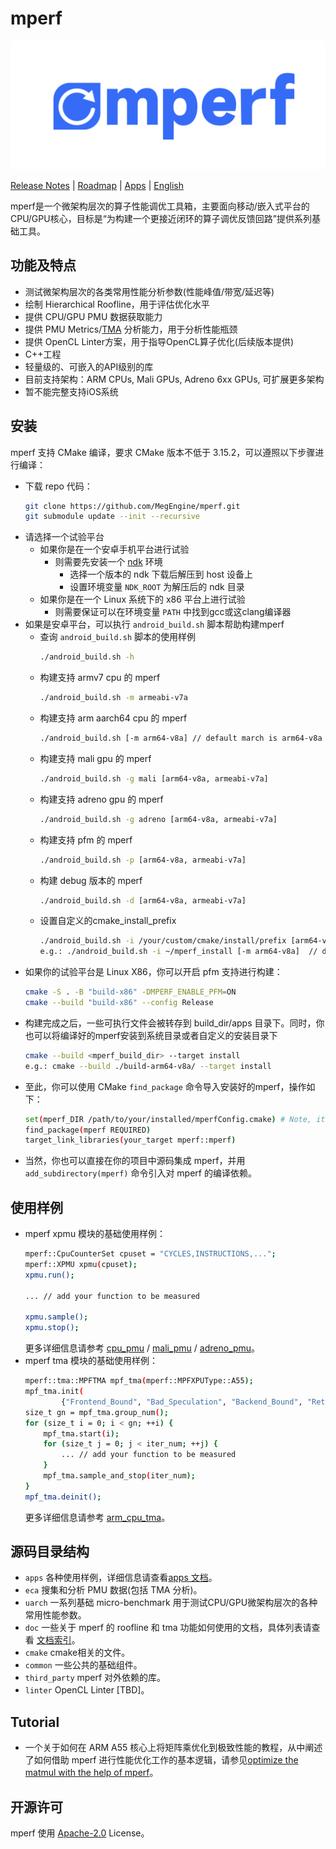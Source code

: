# mperf
<p align="center">
  <img width="502" height="206" src="logo.svg">
</p>

[Release Notes](CHANGELOG.md) | [Roadmap](ROADMAP.md) | [Apps](apps) | [English](README.md)

mperf是一个微架构层次的算子性能调优工具箱，主要面向移动/嵌入式平台的CPU/GPU核心，目标是“为构建一个更接近闭环的算子调优反馈回路”提供系列基础工具。

## 功能及特点
* 测试微架构层次的各类常用性能分析参数(性能峰值/带宽/延迟等)
* 绘制 Hierarchical Roofline，用于评估优化水平
* 提供 CPU/GPU PMU 数据获取能力
* 提供 PMU Metrics/[TMA](https://www.intel.com/content/www/us/en/develop/documentation/vtune-cookbook/top/methodologies/top-down-microarchitecture-analysis-method.html#top-down-microarchitecture-analysis-method_GUID-FA8F07A1-3590-4A91-864D-CE96456F84D7) 分析能力，用于分析性能瓶颈
* 提供 OpenCL Linter方案，用于指导OpenCL算子优化(后续版本提供)
* C++工程
* 轻量级的、可嵌入的API级别的库
* 目前支持架构：ARM CPUs, Mali GPUs, Adreno 6xx GPUs, 可扩展更多架构
* 暂不能完整支持iOS系统

## 安装
mperf 支持 CMake 编译，要求 CMake 版本不低于 3.15.2，可以遵照以下步骤进行编译：
* 下载 repo 代码：
    ```bash
    git clone https://github.com/MegEngine/mperf.git
    git submodule update --init --recursive
    ```
* 请选择一个试验平台
    - 如果你是在一个安卓手机平台进行试验
        - 则需要先安装一个 [ndk](https://developer.android.com/ndk) 环境
            - 选择一个版本的 ndk 下载后解压到 host 设备上
            - 设置环境变量 `NDK_ROOT` 为解压后的 ndk 目录
    - 如果你是在一个 Linux 系统下的 x86 平台上进行试验
        - 则需要保证可以在环境变量 `PATH` 中找到gcc或这clang编译器
* 如果是安卓平台，可以执行 `android_build.sh` 脚本帮助构建mperf
    * 查询 `android_build.sh` 脚本的使用样例
        ```bash
        ./android_build.sh -h
        ```
    * 构建支持 armv7 cpu 的 mperf
        ```bash
        ./android_build.sh -m armeabi-v7a
        ```
    * 构建支持 arm aarch64 cpu 的 mperf
        ```bash
        ./android_build.sh [-m arm64-v8a] // default march is arm64-v8a
        ```
    * 构建支持 mali gpu 的 mperf
        ```bash
        ./android_build.sh -g mali [arm64-v8a, armeabi-v7a]
        ```
    * 构建支持 adreno gpu 的 mperf
        ```bash
        ./android_build.sh -g adreno [arm64-v8a, armeabi-v7a]
        ```
    * 构建支持 pfm 的 mperf
        ```bash
        ./android_build.sh -p [arm64-v8a, armeabi-v7a]
        ```
    * 构建 debug 版本的 mperf
        ```bash
        ./android_build.sh -d [arm64-v8a, armeabi-v7a]
        ```
    * 设置自定义的cmake_install_prefix
        ```bash
        ./android_build.sh -i /your/custom/cmake/install/prefix [arm64-v8a, armeabi-v7a]
        e.g.: ./android_build.sh -i ~/mperf_install [-m arm64-v8a]  // default march is arm64-v8a
        ```
* 如果你的试验平台是 Linux X86，你可以开启 pfm 支持进行构建：
    ```bash
    cmake -S . -B "build-x86" -DMPERF_ENABLE_PFM=ON
    cmake --build "build-x86" --config Release
    ```
* 构建完成之后，一些可执行文件会被转存到 build_dir/apps 目录下。同时，你也可以将编译好的mperf安装到系统目录或者自定义的安装目录下
    ```bash
    cmake --build <mperf_build_dir> --target install
    e.g.: cmake --build ./build-arm64-v8a/ --target install
    ```
* 至此，你可以使用 CMake `find_package` 命令导入安装好的mperf，操作如下：
    ```bash
    set(mperf_DIR /path/to/your/installed/mperfConfig.cmake) # Note, it's the dirname of mperfConfig.cmake,  e.g. set(mperf_DIR ~/mperf_install/lib/cmake/mperf/)
    find_package(mperf REQUIRED)
    target_link_libraries(your_target mperf::mperf)
    ```
* 当然，你也可以直接在你的项目中源码集成 mperf，并用 `add_subdirectory(mperf)` 命令引入对 mperf 的编译依赖。

## 使用样例
* mperf xpmu 模块的基础使用样例：
    ```bash
    mperf::CpuCounterSet cpuset = "CYCLES,INSTRUCTIONS,...";
    mperf::XPMU xpmu(cpuset);
    xpmu.run();
    
    ... // add your function to be measured

    xpmu.sample();
    xpmu.stop();
    ```
    更多详细信息请参考 [cpu_pmu](apps/cpu_pmu_transpose.cpp) / [mali_pmu](apps/gpu_mali_pmu_test.cpp) / [adreno_pmu](apps/gpu_adreno_pmu_test.cpp)。
* mperf tma 模块的基础使用样例：
    ```bash
    mperf::tma::MPFTMA mpf_tma(mperf::MPFXPUType::A55);
    mpf_tma.init(
            {"Frontend_Bound", "Bad_Speculation", "Backend_Bound", "Retiring", ...});
    size_t gn = mpf_tma.group_num();
    for (size_t i = 0; i < gn; ++i) {
        mpf_tma.start(i);
        for (size_t j = 0; j < iter_num; ++j) {
            ... // add your function to be measured
        }
        mpf_tma.sample_and_stop(iter_num);
    }
    mpf_tma.deinit();
    ```
    更多详细信息请参考 [arm_cpu_tma](apps/cpu_tma_transpose.cpp)。

## 源码目录结构
* `apps` 各种使用样例，详细信息请查看[apps 文档](./apps/README.md)。
* `eca` 搜集和分析 PMU 数据(包括 TMA 分析)。
* `uarch` 一系列基础 micro-benchmark 用于测试CPU/GPU微架构层次的各种常用性能参数。
* `doc` 一些关于 mperf 的 roofline 和 tma 功能如何使用的文档，具体列表请查看 [文档索引](doc/index.md)。
* `cmake` cmake相关的文件。
* `common` 一些公共的基础组件。
* `third_party` mperf 对外依赖的库。 
* `linter` OpenCL Linter [TBD]。

## Tutorial
* 一个关于如何在 ARM A55 核心上将矩阵乘优化到极致性能的教程，从中阐述了如何借助 mperf 进行性能优化工作的基本逻辑，请参见[optimize the matmul with the help of mperf](doc/how_to_optimize_matmul/借助mperf进行矩阵乘法极致优化.md)。

## 开源许可
mperf 使用 [Apache-2.0](LICENSE) License。
